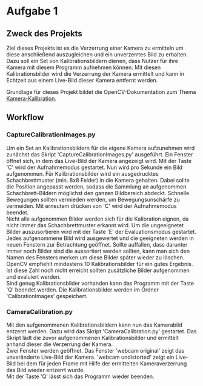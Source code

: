 # Aufgabe 1
## Zweck des Projekts
Ziel dieses Projekts ist es die Verzerrung einer Kamera zu ermitteln um diese anschließend auszugleichen und ein unverzerrtes Bild zu erhalten.\
Dazu soll ein Set von Kalibrationsbildern dienen, dass Nutzer für ihre Kamera mit diesem Programm aufnehmen können. Mit diesen Kalibrationsbilder wird die Verzerrung der Kamera ermittelt und kann in Echtzeit aus einem Live-Bild dieser Kamera entfernt werden.  

Grundlage für dieses Projekt bildet die OpenCV-Dokumentation zum Thema [Kamera-Kalibration](https://docs.opencv.org/4.5.5/dc/dbb/tutorial_py_calibration.html).  

## Workflow
### CaptureCalibrationImages.py
Um ein Set an Kalibrationsbildern für die eigene Kamera aufzunehmen wird zunächst das Skript 'CaptureCalibrationImages.py' ausgeführt. Ein Fenster öffnet sich, in dem das Live-Bild der Kamera angezeigt wird. 
Mit der Taste 'C' wird der Aufnahmemodus gestartet. Nun wird pro Sekunde ein Bild aufgenommen. Für Kalibrationsbilder wird ein ausgedrucktes Schachbrettmuster (min. 8x8 Felder) in die Kamera gehalten. Dabei sollte die Position angepasst werden, sodass die Sammlung an aufgenommen Schachbrett-Bildern möglichst den ganzen Bildbereich abdeckt. Schnelle Bewegungen sollten vermieden werden, um Bewegungsunschärfe zu vermeiden. Mit erneutem drücken von 'C' wird der Aufnahmemodus beendet.  
Nicht alle aufgenommen Bilder werden sich für die Kalibration eignen, da nicht immer das Schachbrettmuster erkannt wird. Um die ungeeignetet Bilder auszusortieren wird mit der Taste 'E' der Evaluationsmodus gestartet. Jedes aufgenommene Bild wird ausgewertet und die geeigneten werden in neuen Fenstern zur Betrachtung geöffnet. Sollte auffallen, dass darunter immer noch Bilder sind die aussortiert werden sollten, kann man sich den Namen des Fensters merken um diese Bilder später wieder zu löschen. OpenCV empfiehlt mindestens 10 Kalibrationsbilder für ein gutes Ergebnis. Ist diese Zahl noch nicht erreicht sollten zusätzliche Bilder aufgenommen und evaluiert werden.  
Sind genug Kalibrationsbilder vorhanden kann das Programm mit der Taste 'Q' beendet werden. Die Kalibrationsbilder werden im Ordner 'CalibrationImages' gespeichert.  

### CameraCalibration.py
Mit den aufgenommenen Kalibrationsbildern kann nun das Kamerabild entzerrt werden. Dazu wird das Skript 'CameraCalibration.py' gestartet. Das Skript lädt die zuvor aufgenommenen Kalibrationsbilder und ermittelt anhand dieser die Verzerrung der Kamera.  
Zwei Fenster werden geöffnet. Das Fenster 'webcam original' zeigt das unveränderte Live-Bild der Kamera. 'webcam undistorted' zeigt ein Live-Bild bei dem für jeden Frame mit Hilfe der ermittelten Kameraverzerrung das Bild wieder entzerrt wurde.  
Mit der Taste 'Q' lässt sich das Programm wieder beenden.   
